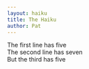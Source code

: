 ```yaml
---
layout: haiku
title: The Haiku
author: Pat
---
```

The first line has five<br>
The second line has seven<br>
But the third has five<br>
